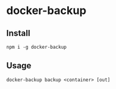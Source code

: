 # docker-backup


## Install
`npm i -g docker-backup`

## Usage
`docker-backup backup <container> [out]`
